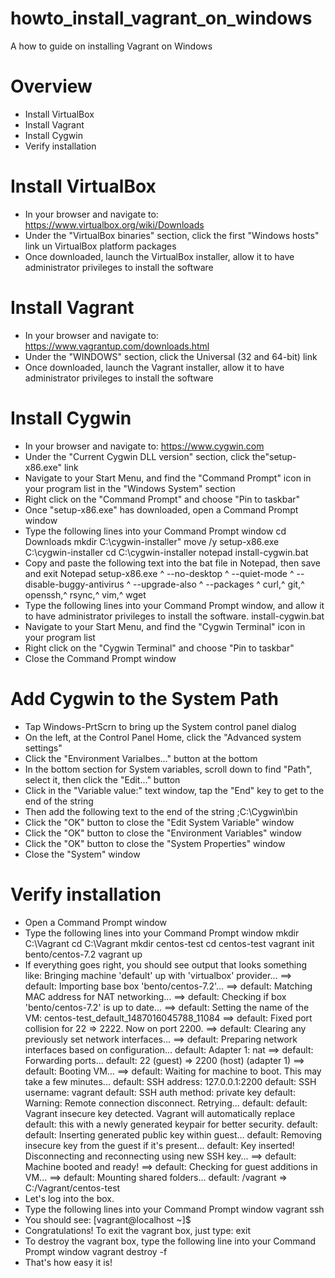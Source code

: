 # howto_install_vagrant_on_windows
A how to guide on installing Vagrant on Windows

# Overview
- Install VirtualBox
- Install Vagrant
- Install Cygwin
- Verify installation

# Install VirtualBox
- In your browser and navigate to: https://www.virtualbox.org/wiki/Downloads
- Under the "VirtualBox binaries" section, click the first "Windows hosts" link un VirtualBox platform packages
- Once downloaded, launch the VirtualBox installer, allow it to have administrator privileges to install the software

# Install Vagrant
- In your browser and navigate to: https://www.vagrantup.com/downloads.html
- Under the "WINDOWS" section, click the Universal (32 and 64-bit) link
- Once downloaded, launch the Vagrant installer, allow it to have administrator privileges to install the software

# Install Cygwin
- In your browser and navigate to: https://www.cygwin.com
- Under the "Current Cygwin DLL version" section, click the"setup-x86.exe" link
- Navigate to your Start Menu, and find the "Command Prompt" icon in your program list in the "Windows System" section
- Right click on the "Command Prompt" and choose "Pin to taskbar"
- Once "setup-x86.exe" has downloaded, open a Command Prompt window
- Type the following lines into your Command Prompt window
cd Downloads
mkdir C:\cygwin-installer"
move /y setup-x86.exe C:\cygwin-installer
cd C:\cygwin-installer
notepad install-cygwin.bat
- Copy and paste the following text into the bat file in Notepad, then save and exit Notepad
setup-x86.exe ^
--no-desktop ^
--quiet-mode ^
--disable-buggy-antivirus ^
--upgrade-also ^
--packages ^
curl,^
git,^
openssh,^
rsync,^
vim,^
wget
- Type the following lines into your Command Prompt window, and allow it to have administrator privileges to install the software.
install-cygwin.bat
- Navigate to your Start Menu, and find the "Cygwin Terminal" icon in your program list
- Right click on the "Cygwin Terminal" and choose "Pin to taskbar"
- Close the Command Prompt window

# Add Cygwin to the System Path
- Tap Windows-PrtScrn to bring up the System control panel dialog
- On the left, at the Control Panel Home, click the "Advanced system settings"
- Click the "Environment Varialbes..." button at the bottom
- In the bottom section for System variables, scroll down to find "Path", select it, then click the "Edit..." button
- Click in the "Variable value:" text window, tap the "End" key to get to the end of the string
- Then add the following text to the end of the string
;C:\Cygwin\bin
- Click the "OK" button to close the "Edit System Variable" window
- Click the "OK" button to close the "Environment Variables" window
- Click the "OK" button to close the "System Properties" window
- Close the "System" window

# Verify installation
- Open a Command Prompt window
- Type the following lines into your Command Prompt window
mkdir C:\Vagrant
cd C:\Vagrant
mkdir centos-test
cd centos-test
vagrant init bento/centos-7.2
vagrant up
- If everything goes right, you should see output that looks something like:
Bringing machine 'default' up with 'virtualbox' provider...
==> default: Importing base box 'bento/centos-7.2'...
==> default: Matching MAC address for NAT networking...
==> default: Checking if box 'bento/centos-7.2' is up to date...
==> default: Setting the name of the VM: centos-test_default_1487016045788_11084
==> default: Fixed port collision for 22 => 2222. Now on port 2200.
==> default: Clearing any previously set network interfaces...
==> default: Preparing network interfaces based on configuration...
    default: Adapter 1: nat
==> default: Forwarding ports...
    default: 22 (guest) => 2200 (host) (adapter 1)
==> default: Booting VM...
==> default: Waiting for machine to boot. This may take a few minutes...
    default: SSH address: 127.0.0.1:2200
    default: SSH username: vagrant
    default: SSH auth method: private key
    default: Warning: Remote connection disconnect. Retrying...
    default:
    default: Vagrant insecure key detected. Vagrant will automatically replace
    default: this with a newly generated keypair for better security.
    default:
    default: Inserting generated public key within guest...
    default: Removing insecure key from the guest if it's present...
    default: Key inserted! Disconnecting and reconnecting using new SSH key...
==> default: Machine booted and ready!
==> default: Checking for guest additions in VM...
==> default: Mounting shared folders...
    default: /vagrant => C:/Vagrant/centos-test
- Let's log into the box.
- Type the following lines into your Command Prompt window
vagrant ssh
- You should see:
[vagrant@localhost ~]$
- Congratulations!  To exit the vagrant box, just type:
exit
- To destroy the vagrant box, type the following line into your Command Prompt window
vagrant destroy -f
- That's how easy it is!
